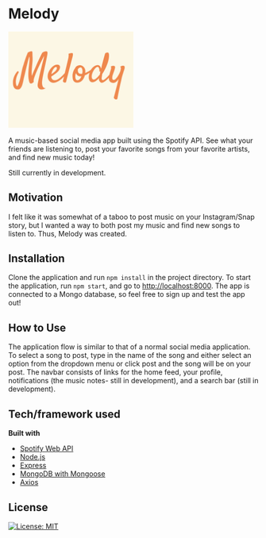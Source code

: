 # Melody

<img src="./public/images/logo.png" width="50%">

A music-based social media app built using the Spotify API. See what your friends are listening to, post your favorite songs from your favorite artists, and find new music today!

Still currently in development.

## Motivation

I felt like it was somewhat of a taboo to post music on your Instagram/Snap story, but I wanted a way to both post my music and find new songs to listen to. Thus, Melody was created. 


## Installation

Clone the application and run ``` npm install ``` in the project directory. To start the application, run ``` npm start ```, and go to [http://localhost:8000](http://localhost:8000/). The app is connected to a Mongo database, so feel free to sign up and test the app out!

## How to Use

The application flow is similar to that of a normal social media application. To select a song to post, type in the name of the song and either select an option from the dropdown menu or click post and the song will be on your post.
The navbar consists of links for the home feed, your profile, notifications (the music notes- still in development), and a search bar (still in development).

## Tech/framework used

<b>Built with</b>
- [Spotify Web API](https://developer.spotify.com/documentation/web-api/)
- [Node.js](https://github.com/nodejs/node)
- [Express](https://github.com/expressjs/express)
- [MongoDB with Mongoose](https://www.npmjs.com/package/mongoose)
- [Axios](https://www.npmjs.com/package/axios)


## License 
[![License: MIT](https://img.shields.io/badge/License-MIT-yellow.svg)](https://opensource.org/licenses/MIT)

